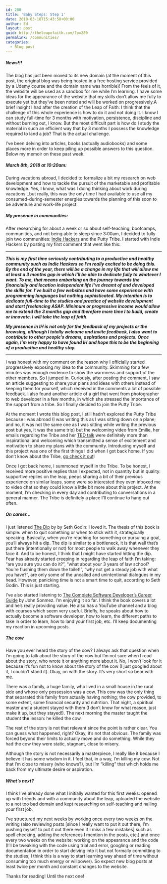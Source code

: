 ```yaml
---
id: 280
title: 'Baby Steps: Step 1'
date: 2018-03-18T15:43:58+00:00
author: Ed
layout: post
guid: http://theleapofaith.com/?p=280
permalink: /communities/
categories:
  - Blog post
---
```

</p> 

##### News!!!

The blog has just been moved to its new domain (at the moment of this post, the original blog was being hosted in a free hosting service provided by a Udemy course and the domain name was horrible)! From the feels of it, the website will be used as a sandbox for me while I’m learning. I have some ideas for the appearance of the website that my skills don’t allow me fully to execute yet but they’ve been noted and will be worked on progressively.A brief insight I had after the creation of the Leap of Faith: I think that the challenge of this whole experience is how to do it and not doing it. I know I can study full-time for 3 months with motivation, persistence, discipline and without burning out, I know. But the most difficult part is how do I study the material in such an efficient way that by 3 months I possess the knowledge required to land a job? That is the actual challenge.

I’ve been delving into articles, books (actually audiobooks) and some places more in order to keep piling up possible answers to this question. Below my memoir on these past week.

##### March 8th, 2018 at 10:20am:

During vacations abroad, I decided to formalize a bit my research on web development and how to tackle the pursuit of the marketable and profitable knowledge. Yes, I know, what was I doing thinking about work during vacations&#8230;but really, this was the only time I had available to use all my consumed-during-semester energies towards the planning of this soon to be adventure and work-life project.

##### My presence in communities:

After researching for about a week or so about self-teaching, bootcamps, communities, and not being able to sleep since 3:00am, I decided to fully join two communities: [Indie Hackers](https://www.indiehackers.com/) and the Putty Tribe. I started with Indie Hackers by posting my first comment that went like this:

* * *

_**This is my first time seriously contributing to a productive and healthy community such as Indie Hackers so I&#8217;m really excited to be doing this. By the end of the year, there will be a change in my life that will allow me at least a 3 months gap in which I&#8217;ll be able to dedicate fully to whatever I want. To me, that means embarking on the journey towards the financially and location independent life I&#8217;ve dreamt of and developed the skills for. I&#8217;ve built a few websites and have some experience with programming languages but nothing sophisticated. My intention is to dedicate full-time to the studies and practice of website development and start freelancing ASAP. Minimum or progressive income would allow me to extend the 3 months gap and therefore more time I to build, create or innovate. I will take the leap of faith.**_

**_My presence in IH is not only for the feedback of my projects or the browsing, although I totally welcome and invite feedback, I also want to contribute to other people&#8217;s dreams, aspirations and projects. Once again, I&#8217;m very happy to have found IH and hope this to be the beginning of a productive and healthy stay._**

* * *

I was honest with my comment on the reason why I officially started progressively exposing my idea to the community. Skimming for a few minutes was enough evidence to show the warmness and support of the other members. So I jumped in. Curiously, after posting the comment, I saw an article suggesting to share your plans and ideas with others instead of keeping them for yourself, which received in the comments a lot of possible feedback. I also found another article of a girl that went from photographer to web developer in a few months, in which she stressed the importance of the support from a tribe. So I finally decided to join the Putty Tribe.

At the moment I wrote this blog post, I still hadn&#8217;t explored the Putty Tribe because I was abroad (I was writing this as I was sitting down on a plane; and no, it was not the same one as I was sitting while writing the previous post but yes, it was the same trip) but the welcoming video from Emilie, her emails regarding the Tribe and her [TED talk](https://www.youtube.com/watch?v=QJORi5VO1F8) were definitely more than inspirational and welcoming which transmitted a sense of excitement and motivation to share my plans with the community. Introducing myself and this project was one of the first things I did when I got back home. If you don&#8217;t know about the Tribe, [go check it out](http://www.theputtytribe.com)!

Once I got back home, I summoned myself in the Tribe. To be honest, I received more positive replies than I expected, not in quantity but in quality: supportive replies on the leap, peeps sharing a bit of their previous experience on similar leaps, some were so interested they even inboxed me to video chat so they could know a little bit more about this project. At the moment, I’m checking in every day and contributing to conversations in a general manner. The Tribe is definitely a place I’ll continue to hang out often.

##### On career…

I just listened [The Dip](https://www.amazon.com/Dip-Little-Book-Teaches-Stick/dp/1591841666) by by Seth Godin: I loved it. The thesis of this book is simple: when to quit something or when to stick with it, strategically speaking. Basically, when you’re reaching for something or pursuing a goal, you’ll always hit a dip. The dip is similar to a bottleneck, it is that wall that’s put there (intentionally or not) for most people to walk away whenever they face it. And to be honest, I think that I might have started hitting the dip. Fear has already started creeping in regarding the leap of faith I’m taking: “are you sure you can do it?”, “what about your 3 years of law school? You’re flushing them down the toilet!”, “why not get a steady job with what you have?”, are only some of the uncalled and unintentional dialogues in my head. However, panicking time is not a smart time to quit, according to Seth Godin. This is just starting.

I’ve also started listening to [The Complete Software Developer’s Career Guide](https://www.amazon.com/Complete-Software-Developers-Career-Guide-ebook/dp/B073X6GNJ1/ref=sr_1_1_sspa?s=books&ie=UTF8&qid=1521931055&sr=1-1-spons&keywords=john+sonmez+guide&psc=1) by John Sonmez. I’m enjoying it so far. I think the book covers a lot and he’s really providing value. He also has a YouTube channel and a blog with courses which seem very useful. Briefly, he speaks about how to actually become a software developer, how to learn, the different paths to take in order to learn, how to land your first job, etc. I’ll keep documenting my reaction in upcoming posts.

##### The cow

Have you ever heard the story of the cow? I always ask that question when I’m going to talk about the story of the cow but I’m not sure when I read about the story, who wrote it or anything more about it. No, I won’t look for it because it’s fun not to know about the story of the cow (I just googled about it, I couldn’t stand it). Okay, on with the story. It’s very short so bear with me.

There was a family, a huge family, who lived in a small house in the rural side and whose only possession was a cow. This cow was the only thing that separated this family from actually having nothing; the cow provided, to some extent, some financial security and nutrition. That night, a spiritual master and a student stayed with them (I don’t know for what reason, just make it up, but they stayed!). The next morning the master taught the student **the** lesson: he killed the cow.

The rest of the story is not that relevant since the point is rather clear. You can guess what happened, right? Okay, it’s not that obvious. The family was forced beyond their limits to actually move and do something. While they had the cow they were static, stagnant, close to misery.

Although the story is not necessarily a masterpiece, I really like it because I believe it has some wisdom in it. I feel that, in a way, I’m killing my cow. Not that I’m close to misery (who knows?), but I’m “killing” that which holds me back from my ultimate desire or aspiration.

##### What’s next?

I think I’ve already done what I initially wanted for this first weeks: opened up with friends and with a community about the leap, uploaded the website to a not too bad domain and kept researching on self-teaching and nailing your first job.

I’ve structured my next weeks by working once every two weeks on the writing (also reviewing posts [since I really want to put it out there, I’m pushing myself to put it out there even if I miss a few mistakes] such as spell checking, adding the references I mention in the posts, etc.) and once every two weeks on the website: working on the appearance and the code (I’ll be tweaking with the code using trial and error, googling or reading documentation in order to start delving into it but not formally committing to the studies; I think this is a way to start learning way ahead of time without consuming too much energy or willpower). So expect new blog posts at least twice per month and constant changes to the website.

Thanks for reading! Until the next one!</body>